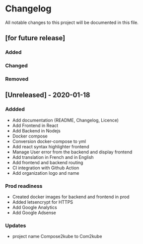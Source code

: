 # Changelog

All notable changes to this project will be documented in this file.

## [for future release]

### Added

### Changed

### Removed

## [Unreleased] - 2020-01-18

### Addded

- Add documentation (README, Changelog, Licence)
- Add Frontend in React
- Add Backend in Nodejs
- Docker compose
- Conversion docker-compose to yml
- Add react syntax highlighter frontend
- Manage User error from the backend and display frontend
- Add translation in French and in English
- Add frontend and backend routing
- CI integration with Github Action
- Add organization logo and name

### Prod readiness

- Created docker images for backend and frontend in prod
- Added letsencrypt for HTTPS
- Add Google Analytics
- Add Google Adsense

### Updates

- project name Compose2kube to Com2kube
